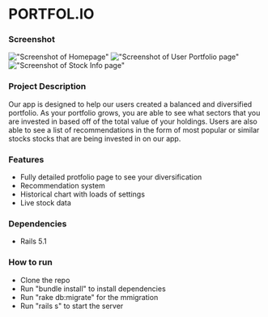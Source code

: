# PORTFOL.IO

### Screenshot

!["Screenshot of Homepage"]()
!["Screenshot of User Portfolio page"]()
!["Screenshot of Stock Info page"]()

### Project Description

Our app is designed to help our users created a balanced and diversified portfolio.  As your portfolio grows, you are able to see what sectors that you are invested in based off of the total value of your holdings.  Users are also able to see a list of recommendations in the form of most popular or similar stocks stocks that are being invested in on our app.


### Features

- Fully detailed protfolio page to see your diversification
- Recommendation system
- Historical chart with loads of settings
- Live stock data


### Dependencies

* Rails 5.1

### How to run

* Clone the repo
* Run "bundle install" to install dependencies
* Run "rake db:migrate" for the mmigration
* Run "rails s" to start the server


